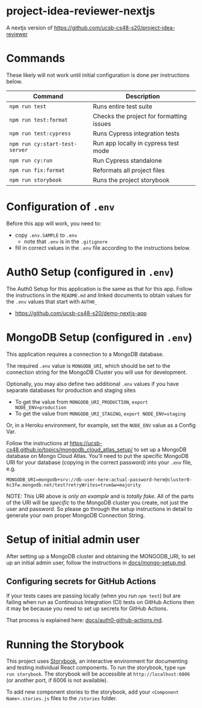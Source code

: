 # project-idea-reviewer-nextjs

A nextjs version of https://github.com/ucsb-cs48-s20/project-idea-reviewer

# Commands

These likely will not work until initial configuration is done per instructions below.

| Command                        | Description                              |
| ------------------------------ | ---------------------------------------- |
| `npm run test`                 | Runs entire test suite                   |
| `npm run test:format`          | Checks the project for formatting issues |
| `npm run test:cypress`         | Runs Cypress integration tests           |
| `npm run cy:start-test-server` | Run app locally in cypress test mode     |
| `npm run cy:run`               | Run Cypress standalone                   |
| `npm run fix:format`           | Reformats all project files              |
| `npm run storybook`            | Runs the project storybook               |

# Configuration of `.env`

Before this app will work, you need to:

- copy `.env.SAMPLE` to `.env`
  - note that `.env` is in the `.gitignore`
- fill in correct values in the `.env` file according to the instructions below.

# Auth0 Setup (configured in `.env`)

The Auth0 Setup for this application is the same as that for this app. Follow the instructions in the `README.md` and linked documents to obtain values
for the `.env` values that start with `AUTH0_`

- <https://github.com/ucsb-cs48-s20/demo-nextjs-app>

# MongoDB Setup (configured in `.env`)

This application requires a connection to a MongoDB database.

The required `.env` value is `MONGODB_URI`, which should be set to the connection
string for the MongoDB Cluster you will use for development.

Optionally, you may also define two additional `.env` values if you have
separate databases for production and staging sites

- To get the value from `MONGODB_URI_PRODUCTION`, `export NODE_ENV=production`
- To get the value from `MONGODB_URI_STAGING`, `export NODE_ENV=staging`

Or, in a Heroku environment, for example, set the `NODE_ENV` value as a Config Var.

Follow the instructions at
<https://ucsb-cs48.github.io/topics/mongodb_cloud_atlas_setup/> to set
up a MongoDB database on Mongo Cloud Atlas. You'll need to put the
specific MongoDB URI for your database (copying in the correct
password) into your `.env` file, e.g.

```
MONGODB_URI=mongodb+srv://db-user-here:actual-password-here@cluster0-6c3fw.mongodb.net/test?retryWrites=true&w=majority
```

NOTE: This URI above is _only an example_ and is _totally
fake_. All of the parts of the URI will be _specific_ to the MongoDB
cluster you create, not just the user and password. So please go
through the setup instructions in detail to generate your own proper
MongoDB Connection String.

# Setup of initial admin user

After setting up a MongoDB cluster and obtaining the MONGODB_URI, to
set up an initial admin user, follow the instructions in [docs/mongo-setup.md](./docs/mongo-setup.md).

## Configuring secrets for GitHub Actions

If your tests cases are passing locally (when you run `npm test`) but
are failing when run as Continuous Integration (CI) tests on GitHub Actions
then it may be because you need to set up secrets for GitHub Actions.

That process is explained here:
[docs/auth0-github-actions.md](./docs/github-actions.md).

# Running the Storybook

This project uses [Storybook](https://storybook.js.org/), an interactive environment for documenting and testing
individual React components. To run the storybook, type `npm run storybook`. The storybook will be accessible at
`http://localhost:6006` (or another port, if 6006 is not available).

To add new component stories to the storybook, add your `<Component Name>.stories.js` files to the `/stories` folder.
